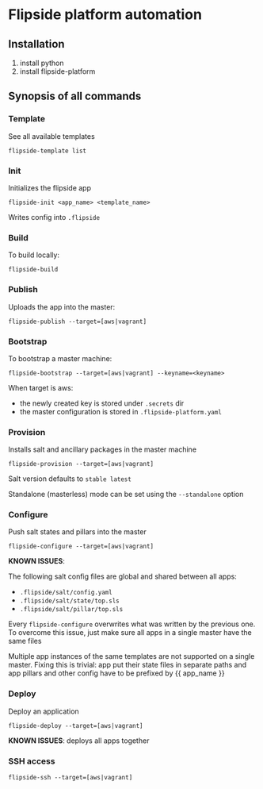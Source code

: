 # Flipside platform automation


## Installation

1. install python
2. install flipside-platform



## Synopsis of all commands

### Template

See all available templates

    flipside-template list


### Init

Initializes the flipside app

    flipside-init <app_name> <template_name>

Writes config into `.flipside`


### Build

To build locally:

    flipside-build


### Publish

Uploads the app into the master:

    flipside-publish --target=[aws|vagrant]


### Bootstrap

To bootstrap a master machine:

    flipside-bootstrap --target=[aws|vagrant] --keyname=<keyname>

When target is aws:
- the newly created key is stored under `.secrets` dir
- the master configuration is stored in `.flipside-platform.yaml`


### Provision

Installs salt and ancillary packages in the master machine

    flipside-provision --target=[aws|vagrant]

Salt version defaults to `stable latest`

Standalone (masterless) mode can be set using the `--standalone` option


### Configure

Push salt states and pillars into the master

    flipside-configure --target=[aws|vagrant]

**KNOWN ISSUES**:

The following salt config files are global and shared between all apps:
- `.flipside/salt/config.yaml`
- `.flipside/salt/state/top.sls`
- `.flipside/salt/pillar/top.sls`

Every `flipside-configure` overwrites what was written by the previous one. To
overcome this issue, just make sure all apps in a single master have the same
files

Multiple app instances of the same templates are not supported on a single
 master. Fixing this is trivial: app put their state files in separate paths and app pillars and other config have to be prefixed by {{ app_name }}


### Deploy

Deploy an application

    flipside-deploy --target=[aws|vagrant]

**KNOWN ISSUES**: deploys all apps together

### SSH access

    flipside-ssh --target=[aws|vagrant]
